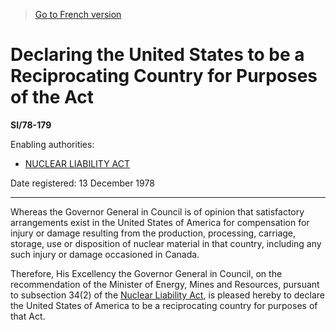 > [Go to French version](/fr/Règlements/Textes%20réglementaires/78/179.md)

# Declaring the United States to be a Reciprocating Country for Purposes of the Act

**SI/78-179**

Enabling authorities: 
- [NUCLEAR LIABILITY ACT](/en/Acts/Revised%20Statutes%20of%20Canada/N/N-28.md)

Date registered: 13 December 1978

----------

Whereas the Governor General in Council is of opinion that satisfactory arrangements exist in the United States of America for compensation for injury or damage resulting from the production, processing, carriage, storage, use or disposition of nuclear material in that country, including any such injury or damage occasioned in Canada.

Therefore, His Excellency the Governor General in Council, on the recommendation of the Minister of Energy, Mines and Resources, pursuant to subsection 34(2) of the [Nuclear Liability Act](/en/Acts/Revised%20Statutes%20of%20Canada/N/N-28.md), is pleased hereby to declare the United States of America to be a reciprocating country for purposes of that Act.


